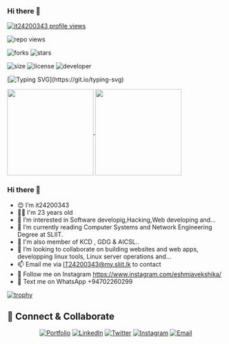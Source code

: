  ### Hi there 👋

 [![it24200343 profile views](https://u8views.com/api/v1/github/profiles/90745528/views/day-week-month-total-count.svg)](https://u8views.com/github/it24200343)

  ![repo views](https://hits.seeyoufarm.com/api/count/incr/badge.svg?url=https%3A%2F%2Fgithub.com%2Fit24200343%2Fit24200343&count_bg=%2379C83D&title_bg=%23555555&icon=gitpod.svg&icon_color=%23E7E7E7&title=Views&edge_flat=false)


![forks](https://img.shields.io/github/forks/it24200343/it24200343?label=Forks&style=social)
![stars](https://img.shields.io/github/stars/it24200343/it24200343?style=social)

![size](https://img.shields.io/github/repo-size/it24200343/it24200343?color=purple&label=Repo%20Size&style=plastic)
![license](https://img.shields.io/github/license/it24200343/X-UI-English-?color=purple&label=License&style=plastic)
![developer](https://img.shields.io/static/v1?label=Author&message=IT%2024200343&color=purple&style=plastic)



[![Typing SVG](https://readme-typing-svg.demolab.com?font=Young+Serif&pause=1000&color=8706E1FF&center=true&vCenter=true&random=false&width=435&lines=Hey+I'm+IT+24200343;Don't+Forget+To+Follow+Me...)](https://git.io/typing-svg)

<a href="https://github.com/anuraghazra/github-readme-stats">
  <img height=200 align="center" src="https://github-readme-stats.vercel.app/api?username=it24200343" />
</a>
<a href="https://github.com/anuraghazra/convoychat">
  <img height=200 align="center" src="https://github-readme-stats.vercel.app/api/top-langs?username=it24200343&layout=compact&langs_count=8&card_width=320" />
</a>

 ### Hi there 👋


- 😊 I’m it24200343
- 👦🏻 I'm 23 years old
- 👀 I’m interested in Software developig,Hacking,Web developing and...
- 🌱 I’m currently reading Computer Systems and Network Engineering Degree at SLIIT.
- 🕺 I'm  also member of KCD , GDG & AICSL..
- 💞️ I’m looking to collaborate on building websites and web apps, developping linux tools, Linux server operations and...
- 📫 Email me via IT24200343@my.sliit.lk to contact
- 🤩 Follow me on Instagram https://www.instagram.com/eshmiavekshika/
- 💬 Text me on WhatsApp +94702260299


[![trophy](https://github-profile-trophy.vercel.app/?username=it24200343)](https://github.com/ryo-ma/github-profile-trophy)


## 🤝 Connect & Collaborate

<div align="center">

[![Portfolio](https://img.shields.io/badge/Portfolio-12100E?style=for-the-badge&logo=google-chrome&logoColor=white)](https://it24200343.netlify.app)
[![LinkedIn](https://img.shields.io/badge/LinkedIn-0077B5?style=for-the-badge&logo=linkedin&logoColor=white)](https://www.linkedin.com/in/it24200343/)
[![Twitter](https://img.shields.io/badge/Twitter-1DA1F2?style=for-the-badge&logo=twitter&logoColor=white)](https://x.com/it24200343)
[![Instagram](https://img.shields.io/badge/Instagram-E4405F?style=for-the-badge&logo=instagram&logoColor=white)](https://www.instagram.com/eshmiavekshika/)
[![Email](https://img.shields.io/badge/Email-D14836?style=for-the-badge&logo=gmail&logoColor=white)](mailto:it24200343@my.sliit.lk)

</div>
